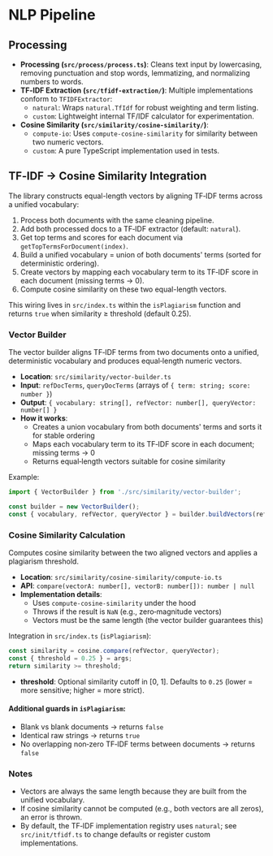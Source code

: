 # NLP Pipeline

## Processing

- **Processing (`src/process/process.ts`)**: Cleans text input by lowercasing, removing punctuation and stop words, lemmatizing, and normalizing numbers to words.
- **TF‑IDF Extraction (`src/tfidf-extraction/`)**: Multiple implementations conform to `TFIDFExtractor`:
  - `natural`: Wraps `natural.TfIdf` for robust weighting and term listing.
  - `custom`: Lightweight internal TF/IDF calculator for experimentation.
- **Cosine Similarity (`src/similarity/cosine-similarity/`)**:
  - `compute-io`: Uses `compute-cosine-similarity` for similarity between two numeric vectors.
  - `custom`: A pure TypeScript implementation used in tests.

## TF‑IDF → Cosine Similarity Integration

The library constructs equal-length vectors by aligning TF‑IDF terms across a unified vocabulary:

1. Process both documents with the same cleaning pipeline.
2. Add both processed docs to a TF‑IDF extractor (default: `natural`).
3. Get top terms and scores for each document via `getTopTermsForDocument(index)`.
4. Build a unified vocabulary = union of both documents' terms (sorted for deterministic ordering).
5. Create vectors by mapping each vocabulary term to its TF‑IDF score in each document (missing terms → 0).
6. Compute cosine similarity on these two equal-length vectors.

This wiring lives in `src/index.ts` within the `isPlagiarism` function and returns `true` when similarity ≥ threshold (default 0.25).

### Vector Builder
The vector builder aligns TF‑IDF terms from two documents onto a unified, deterministic vocabulary and produces equal‑length numeric vectors.

- **Location**: `src/similarity/vector-builder.ts`
- **Input**: `refDocTerms`, `queryDocTerms` (arrays of `{ term: string; score: number }`)
- **Output**: `{ vocabulary: string[], refVector: number[], queryVector: number[] }`
- **How it works**:
  - Creates a union vocabulary from both documents' terms and sorts it for stable ordering
  - Maps each vocabulary term to its TF‑IDF score in each document; missing terms → 0
  - Returns equal‑length vectors suitable for cosine similarity

Example:

```ts
import { VectorBuilder } from './src/similarity/vector-builder';

const builder = new VectorBuilder();
const { vocabulary, refVector, queryVector } = builder.buildVectors(refDocTerms, queryDocTerms);
```

### Cosine Similarity Calculation
Computes cosine similarity between the two aligned vectors and applies a plagiarism threshold.

- **Location**: `src/similarity/cosine-similarity/compute-io.ts`
- **API**: `compare(vectorA: number[], vectorB: number[]): number | null`
- **Implementation details**:
  - Uses `compute-cosine-similarity` under the hood
  - Throws if the result is `NaN` (e.g., zero‑magnitude vectors)
  - Vectors must be the same length (the vector builder guarantees this)

Integration in `src/index.ts` (`isPlagiarism`):

```ts
const similarity = cosine.compare(refVector, queryVector);
const { threshold = 0.25 } = args;
return similarity >= threshold;
```

- **threshold**: Optional similarity cutoff in [0, 1]. Defaults to `0.25` (lower = more sensitive; higher = more strict).

#### Additional guards in `isPlagiarism`:
- Blank vs blank documents → returns `false`
- Identical raw strings → returns `true`
- No overlapping non‑zero TF‑IDF terms between documents → returns `false`

### Notes

- Vectors are always the same length because they are built from the unified vocabulary.
- If cosine similarity cannot be computed (e.g., both vectors are all zeros), an error is thrown.
- By default, the TF‑IDF implementation registry uses `natural`; see `src/init/tfidf.ts` to change defaults or register custom implementations.
